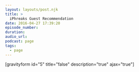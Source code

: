 ```yaml
---
layout: layouts/post.njk
title: >
  iPhreaks Guest Recommendation
date: 2016-04-27 17:39:20
episode_number:
duration:
audio_url:
podcast: page
tags:
  - page
---
```


[gravityform id="5" title="false" description="true" ajax="true"]
